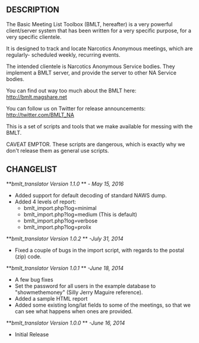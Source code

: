 DESCRIPTION
-----------

The Basic Meeting List Toolbox (BMLT, hereafter) is a very powerful client/server system
that has been written for a very specific purpose, for a very specific clientele.

It is designed to track and locate Narcotics Anonymous meetings, which are regularly-
scheduled weekly, recurring events.

The intended clientele is Narcotics Anonymous Service bodies. They implement a BMLT
server, and provide the server to other NA Service bodies.

You can find out way too much about the BMLT here: http://bmlt.magshare.net

You can follow us on Twitter for release announcements: http://twitter.com/BMLT_NA

This is a set of scripts and tools that we make available for messing with the BMLT.

CAVEAT EMPTOR. These scripts are dangerous, which is exactly why we don't release them
as general use scripts.

CHANGELIST
----------

***bmlt_translator Version 1.1.0* ** *- May 15, 2016*

- Added support for default decoding of standard NAWS dump.
- Added 4 levels of report:
    - bmlt_import.php?log=minimal
    - bmlt_import.php?log=medium (This is default)
    - bmlt_import.php?log=verbose
    - bmlt_import.php?log=prolix

***bmlt_translator Version 1.0.2* ** *-July 31, 2014*

- Fixed a couple of bugs in the import script, with regards to the postal (zip) code.
    
***bmlt_translator Version 1.0.1* ** *-June 18, 2014*

- A few bug fixes
- Set the password for all users in the example database to "showmethemoney" (Silly Jerry Maguire reference).
- Added a sample HTML report
- Added some existing long/lat fields to some of the meetings, so that we can see what happens when ones are provided.

***bmlt_translator Version 1.0.0* ** *-June 16, 2014*

- Initial Release
